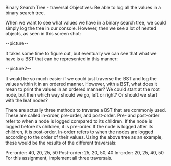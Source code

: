 Binary Search Tree - traversal
Objectives:
Be able to log all the values in a binary search tree.

When we want to see what values we have in a binary search tree, we could simply log the tree in our console. However, then we see a lot of nested objects, as seen in this screen shot:

--picture--

It takes some time to figure out, but eventually we can see that what we have is a BST that can be represented in this manner:

--picture2--

It would be so much easier if we could just traverse the BST and log the values within it in an ordered manner. However, with a BST, what does it mean to print the values in an ordered manner? We could start at the root node, but then which way should we go, left or right? Or should we start with the leaf nodes? 

There are actually three methods to traverse a BST that are commonly used. These are called in-order, pre-order, and post-order. Pre- and post-order refer to when a node is logged compared to its children. If the node is logged before its children, it is pre-order. If the node is logged after its children, it is post-order. In-order refers to when the nodes are logged according to the order of their values. Using the above tree as an example, these would be the results of the different traversals:

Pre-order: 40, 20, 25, 50
Post-order: 25, 20, 50, 40
In-order: 20, 25, 40, 50
For this assignment, implement all three traversals.